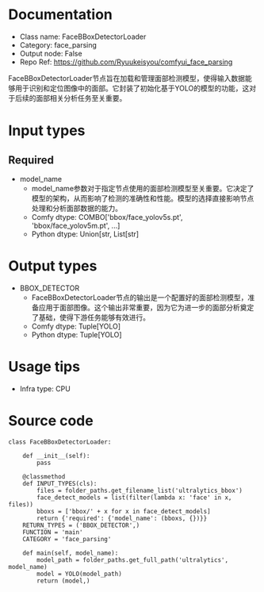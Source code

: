 # Documentation
- Class name: FaceBBoxDetectorLoader
- Category: face_parsing
- Output node: False
- Repo Ref: https://github.com/Ryuukeisyou/comfyui_face_parsing

FaceBBoxDetectorLoader节点旨在加载和管理面部检测模型，使得输入数据能够用于识别和定位图像中的面部。它封装了初始化基于YOLO的模型的功能，这对于后续的面部相关分析任务至关重要。

# Input types
## Required
- model_name
    - model_name参数对于指定节点使用的面部检测模型至关重要。它决定了模型的架构，从而影响了检测的准确性和性能。模型的选择直接影响节点处理和分析面部数据的能力。
    - Comfy dtype: COMBO['bbox/face_yolov5s.pt', 'bbox/face_yolov5m.pt', ...]
    - Python dtype: Union[str, List[str]

# Output types
- BBOX_DETECTOR
    - FaceBBoxDetectorLoader节点的输出是一个配置好的面部检测模型，准备应用于面部图像。这个输出非常重要，因为它为进一步的面部分析奠定了基础，使得下游任务能够有效进行。
    - Comfy dtype: Tuple[YOLO]
    - Python dtype: Tuple[YOLO]

# Usage tips
- Infra type: CPU

# Source code
```
class FaceBBoxDetectorLoader:

    def __init__(self):
        pass

    @classmethod
    def INPUT_TYPES(cls):
        files = folder_paths.get_filename_list('ultralytics_bbox')
        face_detect_models = list(filter(lambda x: 'face' in x, files))
        bboxs = ['bbox/' + x for x in face_detect_models]
        return {'required': {'model_name': (bboxs, {})}}
    RETURN_TYPES = ('BBOX_DETECTOR',)
    FUNCTION = 'main'
    CATEGORY = 'face_parsing'

    def main(self, model_name):
        model_path = folder_paths.get_full_path('ultralytics', model_name)
        model = YOLO(model_path)
        return (model,)
```